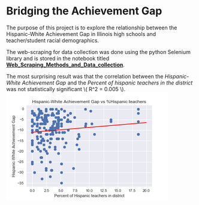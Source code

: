 # Bridging the Achievement Gap

The purpose of this project is to explore the relationship between the Hispanic-White Achievement Gap in Illinois high schools and teacher/student racial demographics.

The web-scraping for data collection was done using the python Selenium library and is stored in the notebook titled **[Web_Scraping_Methods_and_Data_collection](Web_Scraping_Methods_and_Data_collection.ipynb)**.

The most surprising result was that the correlation between the *Hispanic-White Achievement Gap* and the *Percent of hispanic teachers in the district* was not statistically significant \\( R^2 = 0.005 \\).
![](achievement_gap_vs_hisp_teachers.png)